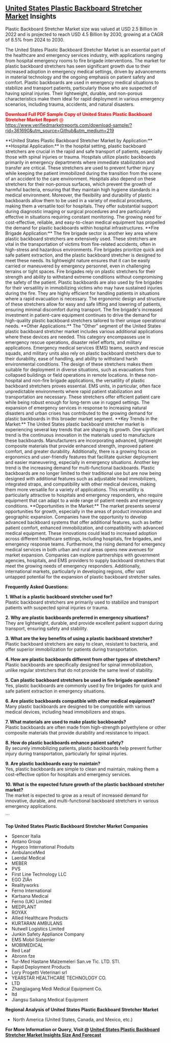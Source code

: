 <h2><a href="https://www.verifiedmarketreports.com/download-sample/?rid=361690&amp;utm_source=Github&amp;utm_medium=219" target="_blank">United States Plastic Backboard Stretcher Market</a> Insights</h2><p>Plastic Backboard Stretcher Market size was valued at USD 2.5 Billion in 2022 and is projected to reach USD 4.5 Billion by 2030, growing at a CAGR of 8.5% from 2024 to 2030.</p><p> <p>The United States Plastic Backboard Stretcher Market is an essential part of the healthcare and emergency services industry, with applications ranging from hospital emergency rooms to fire brigade interventions. The market for plastic backboard stretchers has seen significant growth due to their increased adoption in emergency medical settings, driven by advancements in material technology and the ongoing emphasis on patient safety and comfort. Plastic backboards are used in emergency medical situations to stabilize and transport patients, particularly those who are suspected of having spinal injuries. Their lightweight, durable, and non-porous characteristics make them ideal for rapid deployment in various emergency scenarios, including trauma, accidents, and natural disasters. <p><span class=""><span style="color: #ff0000;"><strong>Download Full PDF Sample Copy of United States Plastic Backboard Stretcher Market Report</strong> @ </span><a href="https://www.verifiedmarketreports.com/download-sample/?rid=361690&amp;utm_source=Github&amp;utm_medium=219" target="_blank">https://www.verifiedmarketreports.com/download-sample/?rid=361690&amp;utm_source=Github&amp;utm_medium=219</a></span></p> **United States Plastic Backboard Stretcher Market by Application:** **Hospital Application:** In the hospital setting, plastic backboard stretchers are crucial in the rapid and safe transport of patients, especially those with spinal injuries or trauma. Hospitals utilize plastic backboards primarily in emergency departments where immediate stabilization and transfer are critical. These stretchers are used to prevent further injury while keeping the patient immobilized during the transition from the scene of an accident to the care environment. Hospitals also depend on these stretchers for their non-porous surfaces, which prevent the growth of harmful bacteria, ensuring that they maintain high hygiene standards in a medical environment. Moreover, the flexibility and durability of plastic backboards allow them to be used in a variety of medical procedures, making them a versatile tool for hospitals. They offer substantial support during diagnostic imaging or surgical procedures and are particularly effective in situations requiring constant monitoring. The growing need for cost-effective, reliable, and easy-to-clean medical equipment has propelled the demand for plastic backboards within hospital infrastructures. **Fire Brigade Application:** The fire brigade sector is another key area where plastic backboard stretchers are extensively used. These stretchers are vital in the transportation of victims from fire-related accidents, often in high-stress and hazardous environments. Fire brigades prioritize quick and safe patient extraction, and the plastic backboard stretcher is designed to meet these needs. Its lightweight nature ensures that it can be easily carried or maneuvered by emergency personnel, even in challenging terrains or tight spaces. Fire brigades rely on plastic stretchers for their strength and ability to withstand extreme conditions without compromising the safety of the patient. Plastic backboards are also used by fire brigades for their versatility in immobilizing victims who may have sustained injuries during the fire. They are highly efficient for handling patients in situations where a rapid evacuation is necessary. The ergonomic design and structure of these stretchers allow for easy and safe lifting and lowering of patients, ensuring minimal discomfort during transport. The fire brigade's increased investment in patient-care equipment continues to drive the demand for high-quality plastic backboard stretchers tailored to their unique operational needs. **Other Applications:** The "Other" segment of the United States plastic backboard stretcher market includes various additional applications where these devices are needed. This category encompasses use in emergency rescue operations, disaster relief efforts, and military applications. Emergency medical services (EMS) teams, search and rescue squads, and military units also rely on plastic backboard stretchers due to their durability, ease of handling, and ability to withstand harsh environmental conditions. The design of these stretchers makes them suitable for deployment in diverse situations, such as evacuations from collapsed buildings or field operations in remote locations. In these non-hospital and non-fire brigade applications, the versatility of plastic backboard stretchers proves essential. EMS units, in particular, often face unpredictable environments where rapid patient stabilization and transportation are necessary. These stretchers offer efficient patient care while being robust enough for long-term use in rugged settings. The expansion of emergency services in response to increasing natural disasters and urban crises has contributed to the growing demand for plastic backboards in this broader market segment. **Key Trends in the Market:** The United States plastic backboard stretcher market is experiencing several key trends that are shaping its growth. One significant trend is the continuous innovation in the materials used to manufacture these backboards. Manufacturers are incorporating advanced, lightweight composite materials that provide enhanced strength, improved patient comfort, and greater durability. Additionally, there is a growing focus on ergonomics and user-friendly features that facilitate quicker deployment and easier maneuvering, especially in emergency situations. Another key trend is the increasing demand for multi-functional backboards. Plastic backboards are no longer limited to their traditional use but are now being designed with additional features such as adjustable head immobilizers, integrated straps, and compatibility with other medical devices, making them more versatile for a variety of applications. This versatility is particularly attractive to hospitals and emergency responders, who require equipment that can adapt to a wide range of patient needs and emergency conditions. **Opportunities in the Market:** The market presents several opportunities for growth, especially in the areas of product innovation and geographic expansion. Companies have the opportunity to develop advanced backboard systems that offer additional features, such as better patient comfort, enhanced immobilization, and compatibility with advanced medical equipment. These innovations could lead to increased adoption across different healthcare settings, including hospitals, fire brigades, and emergency response teams. Furthermore, the rising demand for emergency medical services in both urban and rural areas opens new avenues for market expansion. Companies can explore partnerships with government agencies, hospitals, and EMS providers to supply backboard stretchers that meet the growing needs of emergency responders. Additionally, international markets, particularly in developing regions, offer vast untapped potential for the expansion of plastic backboard stretcher sales. <p><strong>Frequently Asked Questions:</strong></p> <p><strong>1. What is a plastic backboard stretcher used for?</strong><br>Plastic backboard stretchers are primarily used to stabilize and transport patients with suspected spinal injuries or trauma.</p> <p><strong>2. Why are plastic backboards preferred in emergency situations?</strong><br>They are lightweight, durable, and provide excellent patient support during transport, ensuring safety and stability.</p> <p><strong>3. What are the key benefits of using a plastic backboard stretcher?</strong><br>Plastic backboard stretchers are easy to clean, resistant to bacteria, and offer superior immobilization for patients during transportation.</p> <p><strong>4. How are plastic backboards different from other types of stretchers?</strong><br>Plastic backboards are specifically designed for spinal immobilization, unlike regular stretchers that do not provide the same level of stability.</p> <p><strong>5. Can plastic backboard stretchers be used in fire brigade operations?</strong><br>Yes, plastic backboards are commonly used by fire brigades for quick and safe patient extraction in emergency situations.</p> <p><strong>6. Are plastic backboards compatible with other medical equipment?</strong><br>Many plastic backboards are designed to be compatible with various medical devices, including head immobilizers and straps.</p> <p><strong>7. What materials are used to make plastic backboards?</strong><br>Plastic backboards are often made from high-strength polyethylene or other composite materials that provide durability and resistance to impact.</p> <p><strong>8. How do plastic backboards enhance patient safety?</strong><br>By securely immobilizing patients, plastic backboards help prevent further injury during transportation, particularly for spinal injuries.</p> <p><strong>9. Are plastic backboards easy to maintain?</strong><br>Yes, plastic backboards are simple to clean and maintain, making them a cost-effective option for hospitals and emergency services.</p> <p><strong>10. What is the expected future growth of the plastic backboard stretcher market?</strong><br>The market is expected to grow as a result of increased demand for innovative, durable, and multi-functional backboard stretchers in various emergency applications.</p> ```</p><p><strong>Top United States Plastic Backboard Stretcher Market Companies</strong></p><div data-test-id=""><p><li>Spencer Italia</li><li> Antano Group</li><li> Hygeco International Produits</li><li> AmbulanceMed</li><li> Laerdal Medical</li><li> MEBER</li><li> PVS</li><li> First Line Technology LLC</li><li> EGO ZlÃ­n</li><li> Realityworks</li><li> Ferno International</li><li> Kartsana Medical</li><li> Ferno (UK) Limited</li><li> MEDPLANT</li><li> ROYAX</li><li> Allied Healthcare Products</li><li> KURTARAN AMBULANS</li><li> Nutwell Logistics Limited</li><li> Junkin Safety Appliance Company</li><li> EMS Mobil Sistemler</li><li> MOBIMEDICAL</li><li> Red Leaf</li><li> Abronn fze</li><li> Tur-Med Hastane Malzemeleri San.ve Tic. LTD. STI.</li><li> Rapid Deployment Products</li><li> Lory Progetti Veterinari srl</li><li> YEARSTAR HEALTHCARE TECHNOLOGY CO.</li><li>LTD</li><li> Zhangjiagang Medi Medical Equipment Co.</li><li> ltd</li><li> Jiangsu Saikang Medical Equipment</li></p><div><strong>Regional Analysis of&nbsp;United States Plastic Backboard Stretcher Market</strong></div><ul><li dir="ltr"><p dir="ltr">North America&nbsp;(United States, Canada, and Mexico, etc.)</p></li></ul><p><strong>For More Information or Query, Visit @&nbsp;</strong><strong><a href="https://www.verifiedmarketreports.com/product/plastic-backboard-stretcher-market/?utm_source=Github&amp;utm_medium=219" target="_blank">United States Plastic Backboard Stretcher Market Insights Size And Forecast</a></strong></p></div>

